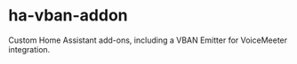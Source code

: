 # ha-vban-addon
Custom Home Assistant add-ons, including a VBAN Emitter for VoiceMeeter integration.
